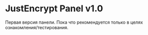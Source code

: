# JustEncrypt Panel v1.0

Первая версия панели. Пока что рекомендуется только в целях ознакомления/тестирования.
